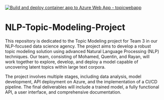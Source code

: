 [![Build and deploy container app to Azure Web App - topicwebapp](https://github.com/ESNAULTQ/NLP-Topic-Modeling-Project/actions/workflows/main_topicwebapp.yml/badge.svg?branch=main&event=deployment_status)](https://github.com/ESNAULTQ/NLP-Topic-Modeling-Project/actions/workflows/api_topicwebapp.yml)


# NLP-Topic-Modeling-Project
This repository is dedicated to the Topic Modeling project for Team 3 in our NLP-focused data science agency. The project aims to develop a robust topic modeling solution using advanced Natural Language Processing (NLP) techniques. Our team, consisting of Mohamed, Quentin, and Rayan, will work together to explore, develop, and deploy a model capable of uncovering latent topics within large text corpora.

The project involves multiple stages, including data analysis, model development, API deployment on Azure, and the implementation of a CI/CD pipeline. The final deliverables will include a trained model, a fully functional API, a user interface, and comprehensive documentation.

